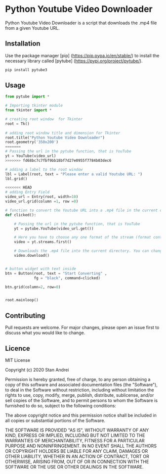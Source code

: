 # Python Youtube Video Downloader

Python Youtube Video Downloader is a script that downloads the .mp4 file from a given Youtube URL.


## Installation

Use the package manager [pip]
(https://pip.pypa.io/en/stable/) to install the necessary library called [pytube]
(https://pypi.org/project/pytube/).

```bash
pip install pytube3
```


## Usage

```python
from pytube import *

# Importing tkinter module
from tkinter import *

# creating root window  for Tkinter
root = Tk() 
  
# adding root window title and dimension for Tkinter
root.title("Python Youtube Video Downloader") 
root.geometry('350x200')
=======
# Passing the url in the pytube function, that is YouTube
yt = YouTube(video_url)
>>>>>>> fd68bc7c7fbf9bb18bf7d27e0955f7784b03dec6

# adding a label to the root window 
lbl = Label(root, text = "Please enter a valid Youtube URL: ") 
lbl.grid() 

<<<<<<< HEAD
# adding Entry Field 
video_url = Entry(root, width=10) 
video_url.grid(column =1, row =0) 

# function to convert the Youtube URL into a .mp4 file in the current directory when button is clicked 
def clicked(): 

    # Passing the url in the pytube function, that is YouTube
    yt = pytube.YouTube(video_url.get())

    # Here you have to choose any one format of the stream (format contains mime_type, resolution, fps, vcodec, acodec). Also, you can change it if you want but I've chosen the first format.
    video = yt.streams.first()

    # Downloads the .mp4 file into the current directory. You can change it if you want.
    video.download()


# button widget with text inside 
btn = Button(root, text = "Start Converting" , 
             fg = "black", command=clicked)

btn.grid(column=2, row=0)


root.mainloop()


```

## Contributing

Pull requests are welcome. For major changes, please open an issue first to discuss what you would like to change.


## Licence

MIT License

Copyright (c) 2020 Stan Andrei

Permission is hereby granted, free of charge, to any person obtaining a copy
of this software and associated documentation files (the "Software"), to deal
in the Software without restriction, including without limitation the rights
to use, copy, modify, merge, publish, distribute, sublicense, and/or sell
copies of the Software, and to permit persons to whom the Software is
furnished to do so, subject to the following conditions:

The above copyright notice and this permission notice shall be included in all
copies or substantial portions of the Software.

THE SOFTWARE IS PROVIDED "AS IS", WITHOUT WARRANTY OF ANY KIND, EXPRESS OR
IMPLIED, INCLUDING BUT NOT LIMITED TO THE WARRANTIES OF MERCHANTABILITY,
FITNESS FOR A PARTICULAR PURPOSE AND NONINFRINGEMENT. IN NO EVENT SHALL THE
AUTHORS OR COPYRIGHT HOLDERS BE LIABLE FOR ANY CLAIM, DAMAGES OR OTHER
LIABILITY, WHETHER IN AN ACTION OF CONTRACT, TORT OR OTHERWISE, ARISING FROM,
OUT OF OR IN CONNECTION WITH THE SOFTWARE OR THE USE OR OTHER DEALINGS IN THE
SOFTWARE.
